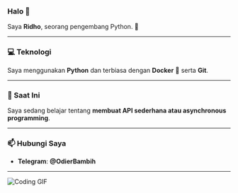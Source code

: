 ### Halo 👋

Saya **Ridho**, seorang pengembang Python. 🐍

---

### 💻 Teknologi

Saya menggunakan **Python** dan terbiasa dengan **Docker** 🐳 serta **Git**.

---

### 🌱 Saat Ini

Saya sedang belajar tentang **membuat API sederhana atau asynchronous programming**.

---

### 📫 Hubungi Saya

* **Telegram**: **@OdierBambih**

---

![Coding GIF]([https://media1.giphy.com/media/v1.Y2lkPTZjMDliOTUycmx5eWRrc2gxMDlid3k0OHZoOWg5cXZ4MDF0N2ZoOXN4bXo2eDA5YiZlcD12MV9pbnRlcm5hbF9naWZfYnlfaWQmY3Q9Zw/P8ef3Dkynk0xLx1h1T/giphy.gif])

